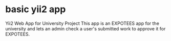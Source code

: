 # basic yii2 app
 Yii2 Web App for University Project
 This app is an EXPOTEES app for the university and lets an admin check a user's submitted work to approve it for EXPOTEES.
